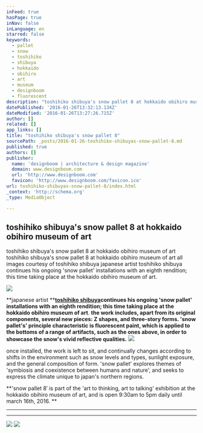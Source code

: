 ```yaml
---
inFeed: true
hasPage: true
inNav: false
inLanguage: en
starred: false
keywords:
  - pallet
  - snow
  - toshihiko
  - shibuya
  - hokkaido
  - obihiro
  - art
  - museum
  - designboom
  - fluorescent
description: "toshihiko shibuya's snow pallet 8 at hokkaido obihiro museum of art "
datePublished: '2016-01-26T13:32:13.134Z'
dateModified: '2016-01-26T13:27:26.715Z'
author: []
related: []
app_links: []
title: "toshihiko shibuya's snow pallet 8"
sourcePath: _posts/2016-01-26-toshihiko-shibuyas-snow-pallet-8.md
published: true
authors: []
publisher:
  name: 'designboom | architecture & design magazine'
  domain: www.designboom.com
  url: 'http://www.designboom.com'
  favicon: 'http://www.designboom.com/favicon.ico'
url: toshihiko-shibuyas-snow-pallet-8/index.html
_context: 'http://schema.org'
_type: MediaObject

---
```

<article style=""><h1>toshihiko shibuya's snow pallet 8 at hokkaido obihiro museum of art</h1><p>toshihiko shibuya's snow pallet 8 at hokkaido obihiro museum of art toshihiko shibuya's snow pallet 8 at hokkaido obihiro museum of art all images courtesy of toshihiko shibuya japanese artist toshihiko shibuya continues his ongoing 'snow pallet' installations with an eighth rendition; this time taking place at the hokkaido obihiro museum of art.</p><img src="https://s3-us-west-2.amazonaws.com/the-grid-img/p/7df6d0f20192de61eba1752255ecc26a411e1f1f.jpg" /></article>

**japanese artist **[**toshihiko shibuya**][0]**continues his ongoing 'snow pallet' installations with an eighth rendition; this time taking place at the hokkaido obihiro museum of art**. **the work includes, apart from its original components, several new pieces: Z shapes, and three-story forms. 'snow pallet's' principle characteristic is fluorescent paint, which is applied to the bottoms of a range of artifacts, such as the ones above, in order to showcase the snow's vivid reflective qualities.**
![](https://s3-us-west-2.amazonaws.com/the-grid-img/p/55d838e7be0db09d488ea2e6726b4f7e2341034b.jpg)

once installed, the work is left to sit, and continually changes according to shifts in the environment such as snow levels and types, sunlight exposure, and the general composition of form. 'snow pallet' explores themes of 'symbiosis and coexistence between humans and nature', and seeks to express the climate unique to japan's northern regions. 

**'snow pallet 8′ is part of the 'art to thinking, art to talking' exhibition at the hokkaido obihiro museum of art, and is open 9:30am to 5pm daily until march 16th, 2016\. **

****

****
![](https://the-grid-user-content.s3-us-west-2.amazonaws.com/de827f9d-733e-4f6b-a337-789a7af7e43a.jpg)
![](https://the-grid-user-content.s3-us-west-2.amazonaws.com/adfc54cc-fefc-4e84-91e5-db37780bda08.jpg)

[0]: http://toshihikoshibuya.com/